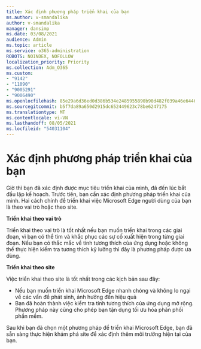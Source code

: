 ```yaml
---
title: Xác định phương pháp triển khai của bạn
ms.author: v-smandalika
author: v-smandalika
manager: dansimp
ms.date: 03/08/2021
audience: Admin
ms.topic: article
ms.service: o365-administration
ROBOTS: NOINDEX, NOFOLLOW
localization_priority: Priority
ms.collection: Adm_O365
ms.custom:
- "9142"
- "11090"
- "9005291"
- "9006490"
ms.openlocfilehash: 85e29a6d36ed0d386b534e2485955890b90d482f039a46e6446c3fb3464435e8
ms.sourcegitcommit: b5f7da89a650d2915dc652449623c78be6247175
ms.translationtype: MT
ms.contentlocale: vi-VN
ms.lasthandoff: 08/05/2021
ms.locfileid: "54031104"
---
```

# <a name="determine-your-deployment-method"></a>Xác định phương pháp triển khai của bạn

Giờ thì bạn đã xác định được mục tiêu triển khai của mình, đã đến lúc bắt đầu lập kế hoạch. Trước tiên, bạn cần xác định phương pháp triển khai của mình. Hai cách chính để triển khai việc Microsoft Edge người dùng của bạn là theo vai trò hoặc theo site.

**Triển khai theo vai trò**

Triển khai theo vai trò là tốt nhất nếu bạn muốn triển khai trong các giai đoạn, vì bạn có thể tìm và khắc phục các sự cố xuất hiện trong từng giai đoạn. Nếu bạn có thắc mắc về tính tương thích của ứng dụng hoặc không thể thực hiện kiểm tra tương thích kỹ lưỡng thì đây là phương pháp được ưa dùng.

**Triển khai theo site**

Việc triển khai theo site là tốt nhất trong các kịch bản sau đây:
- Nếu bạn muốn triển khai Microsoft Edge nhanh chóng và không lo ngại về các vấn đề phát sinh, ảnh hưởng đến hiệu quả
- Bạn đã hoàn thành việc kiểm tra tính tương thích của ứng dụng mở rộng. Phương pháp này cũng cho phép bạn tận dụng tối ưu hóa phân phối phần mềm.

Sau khi bạn đã chọn một phương pháp để triển khai Microsoft Edge, bạn đã sẵn sàng thực hiện khám phá site để xác định thêm môi trường hiện tại của bạn.
